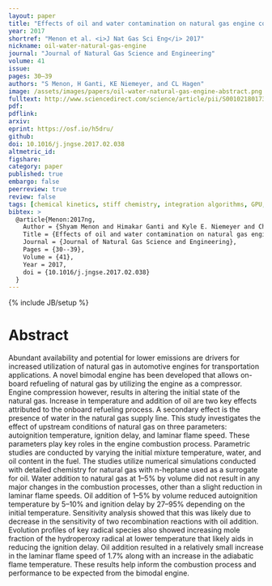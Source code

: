 ```yaml
---
layout: paper
title: "Effects of oil and water contamination on natural gas engine combustion processes"
year: 2017
shortref: "Menon et al. <i>J Nat Gas Sci Eng</i> 2017"
nickname: oil-water-natural-gas-engine
journal: "Journal of Natural Gas Science and Engineering"
volume: 41
issue:
pages: 30–39
authors: "S Menon, H Ganti, KE Niemeyer, and CL Hagen"
image: /assets/images/papers/oil-water-natural-gas-engine-abstract.png
fulltext: http://www.sciencedirect.com/science/article/pii/S0010218017300354
pdf:
pdflink:
arxiv:
eprint: https://osf.io/h5dru/
github:
doi: 10.1016/j.jngse.2017.02.038
altmetric_id:
figshare:
category: paper
published: true
embargo: false
peerreview: true
review: false
tags: [chemical kinetics, stiff chemistry, integration algorithms, GPU, SIMT]
bibtex: >
  @article{Menon:2017ng,
    Author = {Shyam Menon and Himakar Ganti and Kyle E. Niemeyer and Christopher L. Hagen},
    Title = {Effects of oil and water contamination on natural gas engine combustion processes},
    Journal = {Journal of Natural Gas Science and Engineering},
    Pages = {30--39},
    Volume = {41},
    Year = 2017,
    doi = {10.1016/j.jngse.2017.02.038}
  }
---
```

{% include JB/setup %}

# Abstract

Abundant availability and potential for lower emissions are drivers for increased utilization of natural gas in automotive engines for transportation applications. A novel bimodal engine has been developed that allows on-board refueling of natural gas by utilizing the engine as a compressor. Engine compression however, results in altering the initial state of the natural gas. Increase in temperature and addition of oil are two key effects attributed to the onboard refueling process. A secondary effect is the presence of water in the natural gas supply line. This study investigates the effect of upstream conditions of natural gas on three parameters: autoignition temperature, ignition delay, and laminar flame speed. These parameters play key roles in the engine combustion process. Parametric studies are conducted by varying the initial mixture temperature, water, and oil content in the fuel. The studies utilize numerical simulations conducted with detailed chemistry for natural gas with n-heptane used as a surrogate for oil. Water addition to natural gas at 1–5% by volume did not result in any major changes in the combustion processes, other than a slight reduction in laminar flame speeds. Oil addition of 1–5% by volume reduced autoignition temperature by 5–10% and ignition delay by 27–95% depending on the initial temperature. Sensitivity analysis showed that this was likely due to decrease in the sensitivity of two recombination reactions with oil addition. Evolution profiles of key radical species also showed increasing mole fraction of the hydroperoxy radical at lower temperature that likely aids in reducing the ignition delay. Oil addition resulted in a relatively small increase in the laminar flame speed of 1.7% along with an increase in the adiabatic flame temperature. These results help inform the combustion process and performance to be expected from the bimodal engine.
